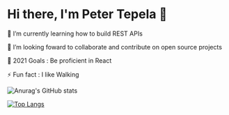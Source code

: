 # Hi there, I'm Peter Tepela 👋

🌱 I’m currently learning how to build REST APIs

👯 I’m looking foward to collaborate and contribute on open source projects

🥅 2021 Goals : Be proficient in React

⚡ Fun fact : I like Walking

![Anurag's GitHub stats](https://github-readme-stats.vercel.app/api?username=torvalds&count_private=true&show_icons=true&theme=radical)


[![Top Langs](https://github-readme-stats.vercel.app/api/top-langs/?username=torvalds&theme=radical&layout=compact)](https://github.com/anuraghazra/github-readme-stats)













